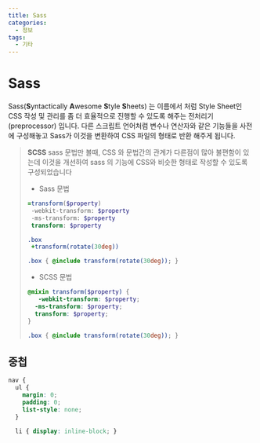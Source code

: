 ```yaml
---
title: Sass
categories: 
  - 정보
tags: 
  - 기타
---
```

# Sass
Sass(**S**yntactically **A**wesome **S**tyle **S**heets) 는 이름에서 처럼 Style Sheet인 CSS 작성 및 관리를 좀 더 효율적으로 진행할 수 있도록 해주는 전처리기(preprocessor) 입니다. 다른 스크립트 언어처럼 변수나 연산자와 같은 기능들을 사전에 구성해놓고 Sass가 이것을 변환하여 CSS 파일의 형태로 반환 해주게 됩니다.

> **SCSS**
> sass 문법만 볼때, CSS 와 문법간의 관계가 다른점이 많아 불편함이 있는데 이것을 개선하여 sass 의 기능에 CSS와 비슷한 형태로 작성할 수 있도록 구성되었습니다
> - Sass 문법
> ```sass
> =transform($property)
>  -webkit-transform: $property
>  -ms-transform: $property
>  transform: $property
>
> .box
>  +transform(rotate(30deg))
>
> .box { @include transform(rotate(30deg)); }
> ```
> - SCSS 문법
> ```scss
> @mixin transform($property) {
>    -webkit-transform: $property;
>   -ms-transform: $property;
>   transform: $property;
> }
>
> .box { @include transform(rotate(30deg)); }
> ```
>

## 중첩
```scss
nav {
  ul {
    margin: 0;
    padding: 0;
    list-style: none;
  }

  li { display: inline-block; }
```
<!--stackedit_data:
eyJoaXN0b3J5IjpbMTgwMzI5NTc4NSwxMTc2MDU0NTQ1LC02Nj
MzMjY0Ml19
-->